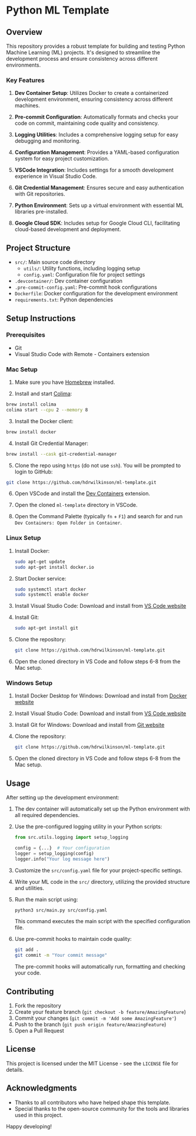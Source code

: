 # Python ML Template

## Overview

This repository provides a robust template for building and testing Python Machine Learning (ML) projects. It's designed to streamline the development process and ensure consistency across different environments.

### Key Features

1. **Dev Container Setup**: Utilizes Docker to create a containerized development environment, ensuring consistency across different machines.

2. **Pre-commit Configuration**: Automatically formats and checks your code on commit, maintaining code quality and consistency.

3. **Logging Utilities**: Includes a comprehensive logging setup for easy debugging and monitoring.

4. **Configuration Management**: Provides a YAML-based configuration system for easy project customization.

5. **VSCode Integration**: Includes settings for a smooth development experience in Visual Studio Code.

6. **Git Credential Management**: Ensures secure and easy authentication with Git repositories.

7. **Python Environment**: Sets up a virtual environment with essential ML libraries pre-installed.

8. **Google Cloud SDK**: Includes setup for Google Cloud CLI, facilitating cloud-based development and deployment.

## Project Structure

- `src/`: Main source code directory
  - `utils/`: Utility functions, including logging setup
  - `config.yaml`: Configuration file for project settings
- `.devcontainer/`: Dev container configuration
- `.pre-commit-config.yaml`: Pre-commit hook configurations
- `Dockerfile`: Docker configuration for the development environment
- `requirements.txt`: Python dependencies

## Setup Instructions

### Prerequisites

- Git
- Visual Studio Code with Remote - Containers extension

### Mac Setup

1. Make sure you have [Homebrew](https://brew.sh/) installed.

2. Install and start [Colima](https://github.com/abiosoft/colima):
```bash
brew install colima
colima start --cpu 2 --memory 8
```

3. Install the Docker client:
```bash
brew install docker
```

4. Install Git Credential Manager:
```bash
brew install --cask git-credential-manager
```

5. Clone the repo using `https` (do not use `ssh`). You will be prompted to login to GitHub:
```bash
git clone https://github.com/hdrwilkinson/ml-template.git
```

6. Open VSCode and install the [Dev Containers](https://marketplace.visualstudio.com/items?itemName=ms-vscode-remote.remote-containers) extension.

7. Open the cloned `ml-template` directory in VSCode.

8. Open the Command Palette (typically `fn` + `F1`) and search for and run `Dev Containers: Open Folder in Container`.

### Linux Setup

1. Install Docker:
   ```bash
   sudo apt-get update
   sudo apt-get install docker.io
   ```

2. Start Docker service:
   ```bash
   sudo systemctl start docker
   sudo systemctl enable docker
   ```

3. Install Visual Studio Code:
   Download and install from [VS Code website](https://code.visualstudio.com/)

4. Install Git:
   ```bash
   sudo apt-get install git
   ```

5. Clone the repository:
   ```bash
   git clone https://github.com/hdrwilkinson/ml-template.git
   ```

6. Open the cloned directory in VS Code and follow steps 6-8 from the Mac setup.

### Windows Setup

1. Install Docker Desktop for Windows:
   Download and install from [Docker website](https://www.docker.com/products/docker-desktop)

2. Install Visual Studio Code:
   Download and install from [VS Code website](https://code.visualstudio.com/)

3. Install Git for Windows:
   Download and install from [Git website](https://git-scm.com/download/win)

4. Clone the repository:
   ```bash
   git clone https://github.com/hdrwilkinson/ml-template.git
   ```

5. Open the cloned directory in VS Code and follow steps 6-8 from the Mac setup.

## Usage

After setting up the development environment:

1. The dev container will automatically set up the Python environment with all required dependencies.

2. Use the pre-configured logging utility in your Python scripts:

   ```python
   from src.utils.logging import setup_logging
   
   config = {...}  # Your configuration
   logger = setup_logging(config)
   logger.info("Your log message here")
   ```

3. Customize the `src/config.yaml` file for your project-specific settings.

4. Write your ML code in the `src/` directory, utilizing the provided structure and utilities.

5. Run the main script using:
   ```bash
   python3 src/main.py src/config.yaml
   ```
   This command executes the main script with the specified configuration file.

6. Use pre-commit hooks to maintain code quality:
   ```bash
   git add .
   git commit -m "Your commit message"
   ```
   The pre-commit hooks will automatically run, formatting and checking your code.

## Contributing

1. Fork the repository
2. Create your feature branch (`git checkout -b feature/AmazingFeature`)
3. Commit your changes (`git commit -m 'Add some AmazingFeature'`)
4. Push to the branch (`git push origin feature/AmazingFeature`)
5. Open a Pull Request

## License

This project is licensed under the MIT License - see the `LICENSE` file for details.

## Acknowledgments

- Thanks to all contributors who have helped shape this template.
- Special thanks to the open-source community for the tools and libraries used in this project.

Happy developing!

